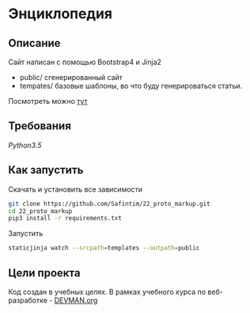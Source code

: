 # Энциклопедия

## Описание

Сайт написан с помощью Bootstrap4 и Jinja2 


* public/ сгенерированный сайт
* tempates/ базовые шаблоны, во что буду генерироваться статьи.

Посмотреть можно [тут](https://safintim.github.io/22_proto_markup/start_page.html)


## Требования

*Python3.5*

## Как запустить

Скачать и установить все зависимости

```sh
git clone https://github.com/Safintim/22_proto_markup.git
cd 22_proto_markup
pip3 install -r requirements.txt
```

Запустить
```sh
staticjinja watch --srcpath=templates --outpath=public
```

## Цели проекта

Код создан в учебных целях. В рамках учебного курса по веб-разработке - [DEVMAN.org](https://devman.org)

